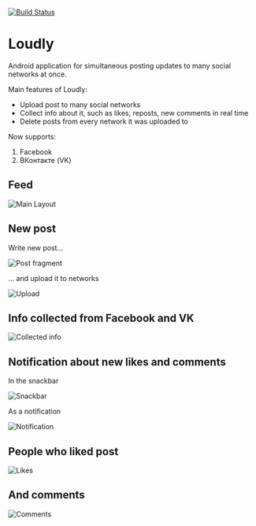 [![Build Status](https://travis-ci.org/ZeRoGerc/loudly.svg?branch=dev)](https://travis-ci.org/ZeRoGerc/loudly)
# Loudly
Android application for simultaneous posting updates to many social networks at once.

Main features of Loudly:
* Upload post to many social networks
* Collect info about it, such as likes, reposts, new comments in real time
* Delete posts from every network it was uploaded to

Now supports:

1. Facebook
2. ВКонтакте (VK)


## Feed

![Main Layout](https://cloud.githubusercontent.com/assets/9149195/11969028/fe864300-a924-11e5-8b64-992f55684e99.png)

## New post
Write new post...

![Post fragment](https://cloud.githubusercontent.com/assets/9149195/12012395/46b9726e-ad03-11e5-98c1-f8de7b605d7d.jpg)

... and upload it to networks

![Upload](https://cloud.githubusercontent.com/assets/9149195/12012396/46bae48c-ad03-11e5-9ba7-0aba99f2bde6.jpg)

## Info collected from Facebook and VK

![Collected info](https://cloud.githubusercontent.com/assets/9149195/12012330/7f22f2c2-ad00-11e5-8461-80462bdc9e0b.png)

## Notification about new likes and comments

In the snackbar

![Snackbar](https://cloud.githubusercontent.com/assets/9149195/12012332/7f26d9fa-ad00-11e5-8a65-4b1bb07147f4.png)

As a notification

![Notification](https://cloud.githubusercontent.com/assets/9149195/12012334/7f2a338e-ad00-11e5-9adc-db081f7e416b.png)


## People who liked post

![Likes](https://cloud.githubusercontent.com/assets/9149195/12012333/7f299302-ad00-11e5-90a7-99852d407b55.png)

## And comments

![Comments](https://cloud.githubusercontent.com/assets/9149195/12012331/7f238854-ad00-11e5-9bf7-a593027196e7.png)

